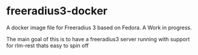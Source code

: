 # freeradius3-docker

A docker image file for Freeradius 3 based on Fedora. A Work in progress.

The main goal of this is to have a freeradius3 server running with support for rlm-rest thats easy to spin off

